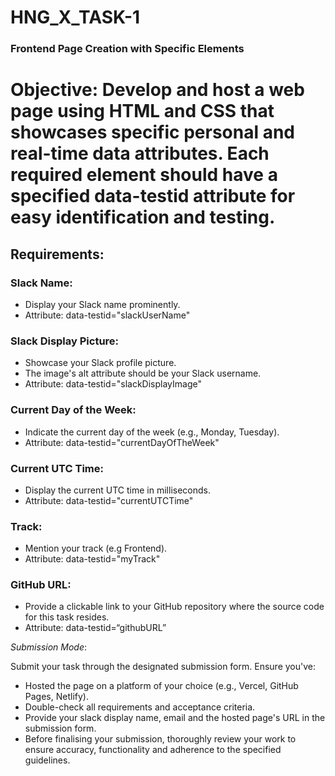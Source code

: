 # HNG_X_TASK-1
### Frontend Page Creation with Specific Elements
# Objective: Develop and host a web page using HTML and CSS that showcases specific personal and real-time data attributes. Each required element should have a specified data-testid attribute for easy identification and testing.

## Requirements:

### Slack Name:
-  Display your Slack name prominently.
-  Attribute: data-testid="slackUserName"
### Slack Display Picture:
- Showcase your Slack profile picture.
 - The image's alt attribute should be your Slack username.
 - Attribute: data-testid="slackDisplayImage"
### Current Day of the Week:
 - Indicate the current day of the week (e.g., Monday, Tuesday).
 - Attribute: data-testid="currentDayOfTheWeek"
### Current UTC Time:
 - Display the current UTC time in milliseconds.
 - Attribute: data-testid="currentUTCTime"
### Track:
 - Mention your track (e.g Frontend).
 - Attribute: data-testid="myTrack"
### GitHub URL:
 - Provide a clickable link to your GitHub repository where the source code for this task resides.
 - Attribute: data-testid=“githubURL”


_Submission Mode_:

Submit your task through the designated submission form. Ensure you've:

- Hosted the page on a platform of your choice (e.g., Vercel, GitHub Pages, Netlify).
 - Double-check all requirements and acceptance criteria.
 - Provide your slack display name, email and the hosted page's URL in the submission form.
- Before finalising your submission, thoroughly review your work to ensure accuracy, functionality and adherence to the specified guidelines.
